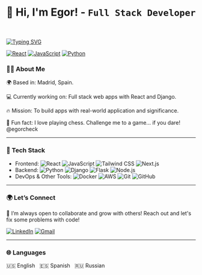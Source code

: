 # 👋 Hi, I'm Egor! - `Full Stack Developer` &nbsp; 
[![Typing SVG](https://readme-typing-svg.demolab.com?font=Fira+Code&size=28&pause=1000&color=f4b01d&random=false&width=435&lines=Full+Stack+Developer;Something+Else)](https://git.io/typing-svg)


[![React](https://img.shields.io/badge/React-61DAFB?logo=react&logoColor=white&style=for-the-badge)](https://reactjs.org/) [![JavaScript](https://img.shields.io/badge/JavaScript-F7DF1E?logo=javascript&logoColor=black&style=for-the-badge)](https://developer.mozilla.org/en-US/docs/Web/JavaScript) [![Python](https://img.shields.io/badge/Python-3776AB?logo=python&logoColor=yellow&style=for-the-badge)](https://www.python.org/)



### 🧑‍💻 About Me


🌍 Based in: Madrid, Spain.

💻 Currently working on: Full stack web apps with React and Django.

🔥 Mission: To build apps with real-world application and significance.

👾 Fun fact: I love playing chess. Challenge me to a game... if you dare! @egorcheck

---

### 🧠 Tech Stack

- Frontend: ![React](https://img.shields.io/badge/React-61DAFB?style=flat&logo=react&logoColor=black) ![JavaScript](https://img.shields.io/badge/JavaScript-F7DF1E?style=flat&logo=javascript&logoColor=black) ![Tailwind CSS](https://img.shields.io/badge/Tailwind_CSS-38B2AC?style=flat&logo=tailwind-css&logoColor=white) ![Next.js](https://img.shields.io/badge/Next.js-000000?style=flat&logo=next.js&logoColor=white)
- Backend: ![Python](https://img.shields.io/badge/Python-3776AB?style=flat&logo=python&logoColor=white) ![Django](https://img.shields.io/badge/Django-092E20?style=flat&logo=django&logoColor=white) ![Flask](https://img.shields.io/badge/Flask-000000?style=flat&logo=flask&logoColor=white) ![Node.js](https://img.shields.io/badge/Node.js-339933?style=flat&logo=node.js&logoColor=white)
- DevOps & Other Tools: ![Docker](https://img.shields.io/badge/Docker-2496ED?style=flat&logo=docker&logoColor=white) ![AWS](https://img.shields.io/badge/AWS-232F3E?style=flat&logo=amazon-aws&logoColor=white) ![Git](https://img.shields.io/badge/Git-F05032?style=flat&logo=git&logoColor=white) ![GitHub](https://img.shields.io/badge/GitHub-181717?style=flat&logo=github&logoColor=white)


---

### 🌍 Let’s Connect

🚀 I’m always open to collaborate and grow with others! Reach out and let's fix some problems with code! 

[![LinkedIn](https://img.shields.io/badge/LinkedIn-%230077B5.svg?logo=linkedin&logoColor=white&style=for-the-badge)](https://www.linkedin.com/in/egor-ulybin/)
[![Gmail](https://img.shields.io/badge/Gmail-D14836?logo=gmail&logoColor=white&style=for-the-badge)](mailto:egorulybin@gmail.com)

---

### 🌐 Languages

🇺🇸 English &nbsp; 🇪🇸 Spanish &nbsp; 🇷🇺 Russian



